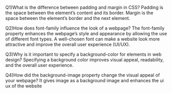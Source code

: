 Q1)What is the difference between padding and margin in CSS?
Padding is the space between the element’s content and its border.
Margin is the space between the element’s border and the next element.

Q2)How does font-family influence the look of a webpage?
The font-family property enhances the webpage’s style and appearance by allowing the use of different font types. A well-chosen font can make a website look more attractive and improve the overall user experience (UI/UX).

Q3)Why is it important to specify a background-color for elements in web design?
Specifying a background color improves visual appeal, readability, and the overall user experience.

Q4)How did the background-image property change the visual appeal of your webpage?
It gives image as a background image and enhances the ui ux of the website
